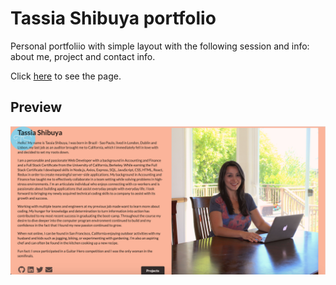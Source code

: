 # Tassia Shibuya portfolio

Personal portfoliio with simple layout with the following session and info: about me, project and contact info.

Click [here](https://tassiashibuya.herokuapp.com/) to see the page.

## Preview
![Preview](./src/img/homePortfolio.png)


